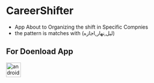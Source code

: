 # CareerShifter
- App About to  Organizing the shift in Specific Compnies
- the pattern is matches with (ليل,نهار,اجازه)
## For Doenload App
<img src="(https://th.bing.com/th/id/OIP._8r6Q7xvmATaS9CJCY8TvQHaHa?rs=1&pid=ImgDetMain)https://th.bing.com/th/id/OIP._8r6Q7xvmATaS9CJCY8TvQHaHa?rs=1&pid=ImgDetMain" title="android" alt="android" width="40" height="40"/>
